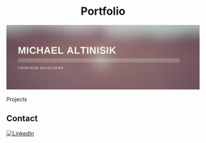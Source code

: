 <h1 align="center">Portfolio</h1>
<p align="center">
 <img src="assets/MICHAEL%20ALTINISIK.png">
</p>

Projects



Contact 
--
[<img src="https://img.shields.io/badge/LinkedIn-blue?style=for-the-badge&logo=linkedin&logoColor=white" alt="LinkedIn"/>](https://www.linkedin.com/in/michael-altinisik-09b137234/)
 




